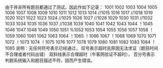 由于并非所有题目都通过了测试，因此作如下记录：
1001
1002
1003
1004
1005
1006
1007
1008
1009
1010
1011
1012
1013
1014
//1015
1016
1017
//1018
1019
1020
1021
1022
1023
1024
//1025
1026
1027
//1028
1029
1030
1031
//1032
1033
1034
1035
1036
1037
//1038
1039
1040
1041
1042
1043
1044
！1045
1046
1047
1048
1049
1050
1051
%1052
1053
1054
1055
1056
1057
1058
！1059
1060
1061
1062
1063
1064
！1065
！1066
1067
！1068
1069
1070
1071
1072
！1073
1074
！1075
1076
1077
1078
1079
1080
1081
1082
1083
1084
！1085
说明：无任何符号表示已经通过，
叹号表示超时且原因无法求证（题目时间不合理或者代码出错）
双斜线表示合理超时（牛客网验证不超时），
百分号表示判题系统输入和题目描述不符，因而产生错误。
